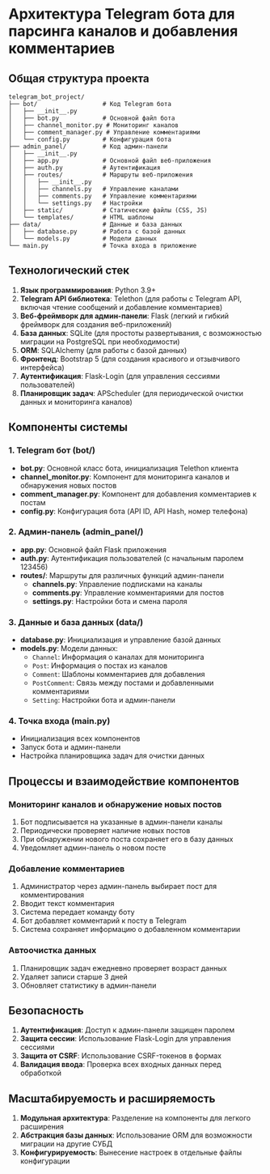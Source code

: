 # Архитектура Telegram бота для парсинга каналов и добавления комментариев

## Общая структура проекта

```
telegram_bot_project/
├── bot/                  # Код Telegram бота
│   ├── __init__.py
│   ├── bot.py            # Основной файл бота
│   ├── channel_monitor.py # Мониторинг каналов
│   ├── comment_manager.py # Управление комментариями
│   └── config.py         # Конфигурация бота
├── admin_panel/          # Код админ-панели
│   ├── __init__.py
│   ├── app.py            # Основной файл веб-приложения
│   ├── auth.py           # Аутентификация
│   ├── routes/           # Маршруты веб-приложения
│   │   ├── __init__.py
│   │   ├── channels.py   # Управление каналами
│   │   ├── comments.py   # Управление комментариями
│   │   └── settings.py   # Настройки
│   ├── static/           # Статические файлы (CSS, JS)
│   └── templates/        # HTML шаблоны
├── data/                 # Данные и база данных
│   ├── database.py       # Работа с базой данных
│   └── models.py         # Модели данных
└── main.py               # Точка входа в приложение
```

## Технологический стек

1. **Язык программирования**: Python 3.9+
2. **Telegram API библиотека**: Telethon (для работы с Telegram API, включая чтение сообщений и добавление комментариев)
3. **Веб-фреймворк для админ-панели**: Flask (легкий и гибкий фреймворк для создания веб-приложений)
4. **База данных**: SQLite (для простоты развертывания, с возможностью миграции на PostgreSQL при необходимости)
5. **ORM**: SQLAlchemy (для работы с базой данных)
6. **Фронтенд**: Bootstrap 5 (для создания красивого и отзывчивого интерфейса)
7. **Аутентификация**: Flask-Login (для управления сессиями пользователей)
8. **Планировщик задач**: APScheduler (для периодической очистки данных и мониторинга каналов)

## Компоненты системы

### 1. Telegram бот (bot/)

- **bot.py**: Основной класс бота, инициализация Telethon клиента
- **channel_monitor.py**: Компонент для мониторинга каналов и обнаружения новых постов
- **comment_manager.py**: Компонент для добавления комментариев к постам
- **config.py**: Конфигурация бота (API ID, API Hash, номер телефона)

### 2. Админ-панель (admin_panel/)

- **app.py**: Основной файл Flask приложения
- **auth.py**: Аутентификация пользователей (с начальным паролем 123456)
- **routes/**: Маршруты для различных функций админ-панели
  - **channels.py**: Управление подписками на каналы
  - **comments.py**: Управление комментариями для постов
  - **settings.py**: Настройки бота и смена пароля

### 3. Данные и база данных (data/)

- **database.py**: Инициализация и управление базой данных
- **models.py**: Модели данных:
  - `Channel`: Информация о каналах для мониторинга
  - `Post`: Информация о постах из каналов
  - `Comment`: Шаблоны комментариев для добавления
  - `PostComment`: Связь между постами и добавленными комментариями
  - `Setting`: Настройки бота и админ-панели

### 4. Точка входа (main.py)

- Инициализация всех компонентов
- Запуск бота и админ-панели
- Настройка планировщика задач для очистки данных

## Процессы и взаимодействие компонентов

### Мониторинг каналов и обнаружение новых постов

1. Бот подписывается на указанные в админ-панели каналы
2. Периодически проверяет наличие новых постов
3. При обнаружении нового поста сохраняет его в базу данных
4. Уведомляет админ-панель о новом посте

### Добавление комментариев

1. Администратор через админ-панель выбирает пост для комментирования
2. Вводит текст комментария
3. Система передает команду боту
4. Бот добавляет комментарий к посту в Telegram
5. Система сохраняет информацию о добавленном комментарии

### Автоочистка данных

1. Планировщик задач ежедневно проверяет возраст данных
2. Удаляет записи старше 3 дней
3. Обновляет статистику в админ-панели

## Безопасность

1. **Аутентификация**: Доступ к админ-панели защищен паролем
2. **Защита сессии**: Использование Flask-Login для управления сессиями
3. **Защита от CSRF**: Использование CSRF-токенов в формах
4. **Валидация ввода**: Проверка всех входных данных перед обработкой

## Масштабируемость и расширяемость

1. **Модульная архитектура**: Разделение на компоненты для легкого расширения
2. **Абстракция базы данных**: Использование ORM для возможности миграции на другие СУБД
3. **Конфигурируемость**: Вынесение настроек в отдельные файлы конфигурации
